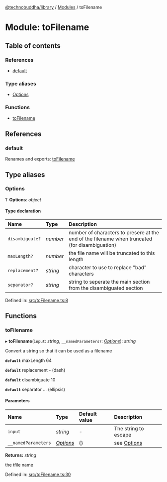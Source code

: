 [@technobuddha/library](../../README.md) / [Modules](../Modules.md) / toFilename

# Module: toFilename

## Table of contents

### References

- [default](tofilename.md#default)

### Type aliases

- [Options](tofilename.md#options)

### Functions

- [toFilename](tofilename.md#tofilename)

## References

### default

Renames and exports: [toFilename](tofilename.md#tofilename)

## Type aliases

### Options

Ƭ **Options**: *object*

#### Type declaration

| Name | Type | Description |
| :------ | :------ | :------ |
| `disambiguate?` | *number* | number of characters to presere at the end of the filename when truncated (for disambiguation) |
| `maxLength?` | *number* | the file name will be truncated to this length |
| `replacement?` | *string* | character to use to replace "bad" characters |
| `separator?` | *string* | string to seperate the main section from the disambiguated section |

Defined in: [src/toFilename.ts:8](https://github.com/technobuddha/hill.software/blob/65b5e5d/packages/library/src/toFilename.ts#L8)

## Functions

### toFilename

▸ **toFilename**(`input`: *string*, `__namedParameters?`: [*Options*](tofilename.md#options)): *string*

Convert a string so that it can be used as a filename

**`default`** maxLength 64

**`default`** replacement - (dash)

**`default`** disambiguate 10

**`default`** separator … (ellipsis)

#### Parameters

| Name | Type | Default value | Description |
| :------ | :------ | :------ | :------ |
| `input` | *string* | - | The string to escape |
| `__namedParameters` | [*Options*](tofilename.md#options) | {} | see [Options](tofilename.md#options) |

**Returns:** *string*

the tfile name

Defined in: [src/toFilename.ts:30](https://github.com/technobuddha/hill.software/blob/65b5e5d/packages/library/src/toFilename.ts#L30)
